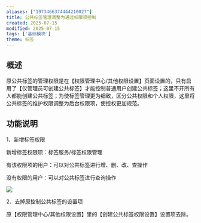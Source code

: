 ```yaml
---
aliases: ["1973466374444210027"]
title: 公共标签管理调整为通过权限项控制
created: 2025-07-15
modified: 2025-07-15
tags: ['基础模块']
theme: 标签
---
```


## **概述**

原公共标签的管理权限是在【权限管理中心/其他权限设置】页面设置的，只有启用了【仅管理员可创建公共标签】才能控制普通用户创建公共标签；这里不开所有人都能创建公共标签；为使标签管理更为细致，区分公共权限和个人权限，这里将公共标签的维护权限调整为后台权限项，使控权更加规范。

## **功能说明**

1、新增标签权限

新增标签权限项：标签服务/标签权限管理

有该权限项的用户：可以对公共标签进行增、删、改、查操作

没有权限的用户：可以对公共标签进行查询操作

![](7f7deedace641773f8a2ed031c530cde.jpg)

2、去掉原控制公共标签的设置项

原【权限管理中心/其他权限设置】里的【创建公共标签权限设置】设置项去除。